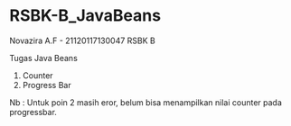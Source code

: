 # RSBK-B_JavaBeans

Novazira A.F - 21120117130047
RSBK B

Tugas Java Beans
1. Counter
2. Progress Bar

Nb : Untuk poin 2 masih eror, belum bisa menampilkan nilai counter pada progressbar.
